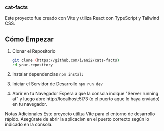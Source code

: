 
### cat-facts

Este proyecto fue creado con Vite y utiliza React con TypeScript y Tailwind CSS.

## Cómo Empezar

1. Clonar el Repositorio

   ```bash
   git clone (https://github.com/ivani2/cats-facts)
   cd your-repository

2. Instalar dependencias
```npm install```
3. Iniciar el Servidor de Desarrollo
```npm run dev```

4. Abrir en tu Navegador
Espera a que la consola indique "Server running at" y luego abre http://localhost:5173 (o el puerto aque lo haya enviado) en tu navegador.

Notas Adicionales
Este proyecto utiliza Vite para el entorno de desarrollo rápido.
Asegúrate de abrir la aplicación en el puerto correcto según lo indicado en la consola.
